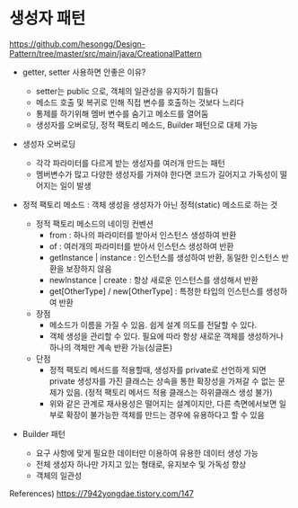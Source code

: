 # 생성자 패턴

https://github.com/hesongg/Design-Pattern/tree/master/src/main/java/CreationalPattern
	
- getter, setter 사용하면 안좋은 이유? 
	- setter는 public 으로, 객체의 일관성을 유지하기 힘들다
	- 메소드 호출 및 복귀로 인해 직접 변수를 호출하는 것보다 느리다
	- 통제를 하기위해 멤버 변수를 숨기고 메소드를 열어둠
	- 생성자를 오버로딩, 정적 팩토리 메소드, Builder 패턴으로 대체 가능
	
- 생성자 오버로딩
	- 각각 파라미터를 다르게 받는 생성자를 여러개 만드는 패턴 
	- 멤버변수가 많고 다양한 생성자를 가져야 한다면 코드가 길어지고 가독성이 떨어지는 일이 발생
	
- 정적 팩토리 메소드 : 객체 생성을 생성자가 아닌 정적(static) 메소드로 하는 것
	- 정적 팩토리 메소드의 네이밍 컨벤션
		- from : 하나의 파라미터를 받아서 인스턴스 생성하여 반환
		- of : 여러개의 파라미터를 받아서 인스턴스 생성하여 반환
		- getInstance | instance : 인스턴스를 생성하여 반환, 동일한 인스턴스 반환을 보장하지 않음
		- newInstance | create : 항상 새로운 인스턴스를 생성해서 반환
		- get[OtherType] / new[OtherType] : 특정한 타입의 인스턴스를 생성하여 반환
	- 장점
		- 메소드가 이름을 가질 수 있음. 쉽게 설계 의도를 전달할 수 있다.
		- 객체 생성을 관리할 수 있다. 필요에 따라 항상 새로운 객체를 생성하거나 하나의 객체만 계속 반환 가능(싱글톤)
	- 단점
		- 정적 팩토리 메서드를 적용할때, 생성자를 private로 선언하게 되면 private 생성자를 가진 클래스는  상속을 통한
			확장성을 가져갈 수 없는 문제가 있음. (정적 팩토리 메서드 적용 클래스는 하위클래스 생성 불가)
		- 위와 같은 관계로 재사용성은 떨어지는 설계이지만, 다른 측면에서보면 일부로 확장이 불가능한 객체를 만드는 경우에 유용하다고 할 수 있음		
	
- Builder 패턴
	- 요구 사항에 맞게 필요한 데이터만 이용하여 유용한 데이터 생성 가능
	- 전체 생성자 하나만 가지고 있는 형태로, 유지보수 및 가독성 향상
	- 객체의 일관성

References) https://7942yongdae.tistory.com/147
